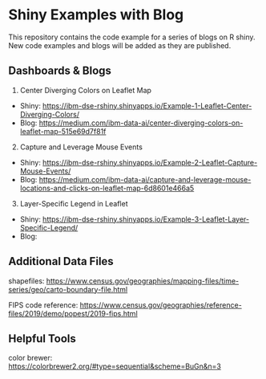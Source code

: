 # Shiny Examples with Blog
This repository contains the code example for a series of blogs on R shiny. New code examples and blogs will be added as they are published.

## Dashboards & Blogs
1. Center Diverging Colors on Leaflet Map
  - Shiny: https://ibm-dse-rshiny.shinyapps.io/Example-1-Leaflet-Center-Diverging-Colors/
  - Blog: https://medium.com/ibm-data-ai/center-diverging-colors-on-leaflet-map-515e69d7f81f
  
2. Capture and Leverage Mouse Events
  - Shiny: https://ibm-dse-rshiny.shinyapps.io/Example-2-Leaflet-Capture-Mouse-Events/
  - Blog: https://medium.com/ibm-data-ai/capture-and-leverage-mouse-locations-and-clicks-on-leaflet-map-6d8601e466a5

3. Layer-Specific Legend in Leaflet
  - Shiny: https://ibm-dse-rshiny.shinyapps.io/Example-3-Leaflet-Layer-Specific-Legend/
  - Blog:

## Additional Data Files
shapefiles: https://www.census.gov/geographies/mapping-files/time-series/geo/carto-boundary-file.html

FIPS code reference: https://www.census.gov/geographies/reference-files/2019/demo/popest/2019-fips.html


## Helpful Tools
color brewer: https://colorbrewer2.org/#type=sequential&scheme=BuGn&n=3

